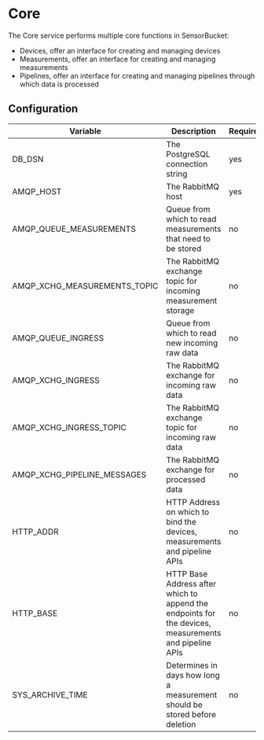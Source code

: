 # Core
The Core service performs multiple core functions in SensorBucket:

- Devices, offer an interface for creating and managing devices
- Measurements, offer an interface for creating and managing measurements
- Pipelines, offer an interface for creating and managing pipelines through which data is processed


## Configuration

| Variable                    | Description                                                                                           | Required | Default                   |
| --------------------------- | ----------------------------------------------------------------------------------------------------- | -------- | ------------------------- |
| DB_DSN                      | The PostgreSQL connection string                                                                      | yes      |                           |
| AMQP_HOST                   | The RabbitMQ host                                                                                     | yes      |                           |
| AMQP_QUEUE_MEASUREMENTS     | Queue from which to read measurements that need to be stored                                          | no       | measurements              |
| AMQP_XCHG_MEASUREMENTS_TOPIC| The RabbitMQ exchange topic for incoming measurement storage                                          | no       | storage                   |
| AMQP_QUEUE_INGRESS          | Queue from which to read new incoming raw data                                                        | no       | core-ingress              |
| AMQP_XCHG_INGRESS           | The RabbitMQ exchange for incoming raw data                                                           | no       | ingress                   |
| AMQP_XCHG_INGRESS_TOPIC     | The RabbitMQ exchange topic for incoming raw data                                                     | no       | ingress.*                 |
| AMQP_XCHG_PIPELINE_MESSAGES | The RabbitMQ exchange for processed data                                                              | no       | pipeline.messages         |
| HTTP_ADDR                   | HTTP Address on which to bind the devices, measurements and pipeline APIs                             | no       | :3000                     |
| HTTP_BASE                   | HTTP Base Address after which to append the endpoints for the devices, measurements and pipeline APIs | no       | http://localhost:3000/api |
| SYS_ARCHIVE_TIME            | Determines in days how long a measurement should be stored before deletion                            | no       | 30                        |

